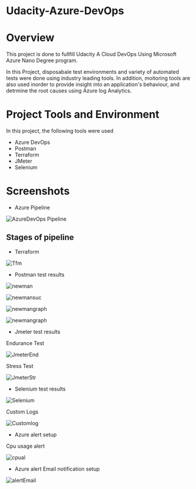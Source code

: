 # Udacity-Azure-DevOps

# Overview

This project is done to fullfill Udacity A Cloud DevOps Using Microsoft Azure Nano Degree program.

In this Project, disposabale test environments and variety of automated tests were done using industry leading tools. In addition, moitoring tools are also used inorder to provide insight into an application's behaviour, and detrmine the root causes using Azure log Analytics.

# Project Tools and Environment 

In this project, the following tools were used 

* Azure DevOps
* Postman
* Terraform 
* JMeter 
* Selenium 

# Screenshots

* Azure Pipeline

![AzureDevOps Pipeline](screenshots/AzurePipeline.png)

## Stages of pipeline

* Terraform 

![Tfm](screenshots/terraformapply.png)

* Postman test results

![newman](screenshots/Postman_Regtest.png)

![newmansuc](screenshots/Postman_Validtest.png)

![newmangraph](screenshots/PostmanValidgraph.png)

![newmangraph](screenshots/PostmanRegressiongraph.png)

* Jmeter test results 

Endurance Test

![JmeterEnd](screenshots/JmeterEndurancepipeline.png)

Stress Test

![JmeterStr](screenshots/JmeterStresspipeline.png)

* Selenium test results

![Selenium](screenshots/SeleniumTest.png)

Custom Logs 

![Customlog](screenshots/CustomlogOutput.png)

* Azure alert setup 

Cpu usage alert

![cpual](screenshots/VMResAlertgraph.png)

* Azure alert Email notification setup 

![alertEmail](screenshots/EmailAlert.png)